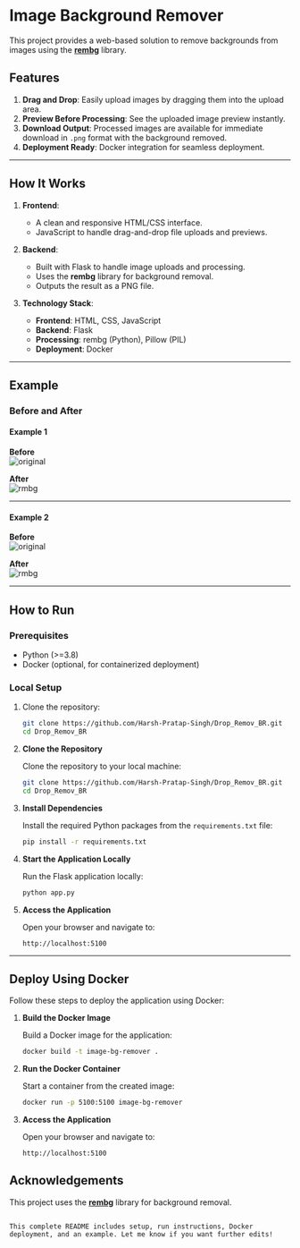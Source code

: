 # Image Background Remover

This project provides a web-based solution to remove backgrounds from images using the **[rembg](https://github.com/danielgatis/rembg)** library.  

## Features
1. **Drag and Drop**: Easily upload images by dragging them into the upload area.  
2. **Preview Before Processing**: See the uploaded image preview instantly.  
3. **Download Output**: Processed images are available for immediate download in `.png` format with the background removed.  
4. **Deployment Ready**: Docker integration for seamless deployment.  

---

## How It Works

1. **Frontend**:  
   - A clean and responsive HTML/CSS interface.  
   - JavaScript to handle drag-and-drop file uploads and previews.  

2. **Backend**:  
   - Built with Flask to handle image uploads and processing.  
   - Uses the **rembg** library for background removal.  
   - Outputs the result as a PNG file.  

3. **Technology Stack**:  
   - **Frontend**: HTML, CSS, JavaScript  
   - **Backend**: Flask  
   - **Processing**: rembg (Python), Pillow (PIL)  
   - **Deployment**: Docker  

---

## Example  

### Before and After  

#### Example 1  
**Before**  
![original](https://github.com/Harsh-Pratap-Singh/Drop_Remov_BR/assets/114675475/d8a377e3-15a8-4a6b-b609-2f95411b5f42)  

**After**  
![rmbg](https://github.com/Harsh-Pratap-Singh/Drop_Remov_BR/assets/114675475/3d3af958-4192-4a45-9536-e8b9dbafc452)  

---

#### Example 2  
**Before**  
![original](https://github.com/Harsh-Pratap-Singh/Drop_Remov_BR/assets/114675475/f29b0f0e-851e-4ac0-b47c-010ea521e001)  

**After**  
![rmbg](https://github.com/Harsh-Pratap-Singh/Drop_Remov_BR/assets/114675475/d32c7d04-c72b-4001-b9d2-901543e84b61)  

---

## How to Run  

### Prerequisites  
- Python (>=3.8)  
- Docker (optional, for containerized deployment)  

### Local Setup  
1. Clone the repository:  
   ```bash
   git clone https://github.com/Harsh-Pratap-Singh/Drop_Remov_BR.git
   cd Drop_Remov_BR
    ```

1. **Clone the Repository**  

   Clone the repository to your local machine:  

   ```bash
   git clone https://github.com/Harsh-Pratap-Singh/Drop_Remov_BR.git
   cd Drop_Remov_BR
   ```  

2. **Install Dependencies**  

   Install the required Python packages from the `requirements.txt` file:  

   ```bash
   pip install -r requirements.txt
   ```  

3. **Start the Application Locally**  

   Run the Flask application locally:  

   ```bash
   python app.py
   ```  

4. **Access the Application**  

   Open your browser and navigate to:  

   ```text
   http://localhost:5100
   ```  

---

## Deploy Using Docker  

Follow these steps to deploy the application using Docker:  

1. **Build the Docker Image**  

   Build a Docker image for the application:  

   ```bash
   docker build -t image-bg-remover .
   ```  

2. **Run the Docker Container**  

   Start a container from the created image:  

   ```bash
   docker run -p 5100:5100 image-bg-remover
   ```  

3. **Access the Application**  

   Open your browser and navigate to:  

   ```text
   http://localhost:5100
   ```  



## Acknowledgements  

This project uses the [**rembg**](https://github.com/danielgatis/rembg) library for background removal.  
```  

This complete README includes setup, run instructions, Docker deployment, and an example. Let me know if you want further edits!
